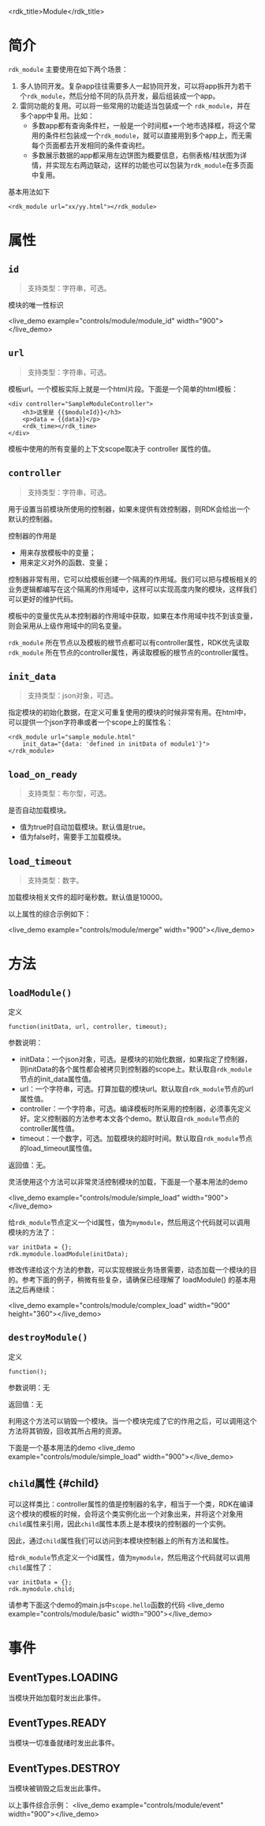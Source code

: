 <rdk_title>Module</rdk_title>

# 简介 #
`rdk_module` 主要使用在如下两个场景：

1. 多人协同开发。复杂app往往需要多人一起协同开发，可以将app拆开为若干个`rdk_module`，然后分给不同的队员开发，最后组装成一个app。
2. 雷同功能的复用。可以将一些常用的功能适当包装成一个 `rdk_module`，并在多个app中复用。比如：
	- 多数app都有查询条件栏，一般是一个时间框+一个地市选择框，将这个常用的条件栏包装成一个`rdk_module`，就可以直接用到多个app上，而无需每个页面都去开发相同的条件查询栏。
	- 多数展示数据的app都采用左边饼图为概要信息，右侧表格/柱状图为详情，并实现左右两边联动，这样的功能也可以包装为`rdk_module`在多页面中复用。

基本用法如下

    <rdk_module url="xx/yy.html"></rdk_module>

# 属性 #

## `id` ##
> 支持类型：字符串，可选。

模块的唯一性标识

<live_demo example="controls/module/module_id" width="900"></live_demo>

## `url` ##
> 支持类型：字符串，可选。

模板url。一个模板实际上就是一个html片段。下面是一个简单的html模板：

    <div controller="SampleModuleController">
        <h3>这里是 {{$moduleId}}</h3>
        <p>data = {{data}}</p>
        <rdk_time></rdk_time>
    </div>

模板中使用的所有变量的上下文scope取决于 controller 属性的值。


## `controller`  ##
> 支持类型：字符串，可选。

用于设置当前模块所使用的控制器，如果未提供有效控制器，则RDK会给出一个默认的控制器。

控制器的作用是

- 用来存放模板中的变量；
- 用来定义对外的函数、变量；

控制器非常有用，它可以给模板创建一个隔离的作用域。我们可以把与模板相关的业务逻辑都编写在这个隔离的作用域中，这样可以实现高度内聚的模块，这样我们可以更好的维护代码。

模板中的变量优先从本控制器的作用域中获取，如果在本作用域中找不到该变量，则会采用从上级作用域中的同名变量。

`rdk_module` 所在节点以及模板的根节点都可以有controller属性，RDK优先读取 `rdk_module` 所在节点的controller属性，再读取模板的根节点的controller属性。

## `init_data` ##
> 支持类型：json对象，可选。

指定模块的初始化数据，在定义可重复使用的模块的时候非常有用。在html中，可以提供一个json字符串或者一个scope上的属性名：

    <rdk_module url="sample_module.html"
        init_data="{data: 'defined in initData of module1'}">
	</rdk_module>

## `load_on_ready` ##
> 支持类型：布尔型，可选。

是否自动加载模块。

- 值为true时自动加载模块。默认值是true。
- 值为false时，需要手工加载模块。

## `load_timeout` ##
> 支持类型：数字。

加载模块相关文件的超时毫秒数。默认值是10000。

以上属性的综合示例如下：

<live_demo example="controls/module/merge" width="900"></live_demo>

# 方法 #

## `loadModule()` ##
定义

	function(initData, url, controller, timeout);

参数说明：

- initData：一个json对象，可选。是模块的初始化数据，如果指定了控制器，则initData的各个属性都会被拷贝到控制器的scope上。默认取自`rdk_module`节点的init_data属性值。
- url：一个字符串，可选。打算加载的模块url。默认取自`rdk_module`节点的url属性值。
- controller：一个字符串，可选。编译模板时所采用的控制器，必须事先定义好。定义控制器的方法参考本文各个demo。默认取自`rdk_module`节点的controller属性值。
- timeout：一个数字，可选。加载模块的超时时间。默认取自`rdk_module`节点的load_timeout属性值。

返回值：无。

灵活使用这个方法可以非常灵活控制模块的加载，下面是一个基本用法的demo

<live_demo example="controls/module/simple_load" width="900"></live_demo>

给`rdk_module`节点定义一个id属性，值为`mymodule`，然后用这个代码就可以调用模块的方法了：

	var initData = {};
	rdk.mymodule.loadModule(initData);

修改传递给这个方法的参数，可以实现根据业务场景需要，动态加载一个模块的目的。参考下面的例子，稍微有些复杂，请确保已经理解了 loadModule() 的基本用法之后再继续：

<live_demo example="controls/module/complex_load" width="900" height="360"></live_demo>


## `destroyModule()` ##
定义

	function();

参数说明：无

返回值：无

利用这个方法可以销毁一个模块。当一个模块完成了它的作用之后，可以调用这个方法将其销毁，回收其所占用的资源。

下面是一个基本用法的demo
<live_demo example="controls/module/simple_load" width="900"></live_demo>

## `child`属性 {#child} ##

可以这样类比：controller属性的值是控制器的名字，相当于一个类，RDK在编译这个模块的模板的时候，会将这个类实例化出一个对象出来，并将这个对象用`child`属性来引用，因此`child`属性本质上是本模块的控制器的一个实例。

因此，通过`child`属性我们可以访问到本模块控制器上的所有方法和属性。

给`rdk_module`节点定义一个id属性，值为`mymodule`，然后用这个代码就可以调用`child`属性了：

	var initData = {};
	rdk.mymodule.child;

请参考下面这个demo的main.js中`scope.hello`函数的代码
<live_demo example="controls/module/basic" width="900"></live_demo>


# 事件 #

## EventTypes.LOADING ##

当模块开始加载时发出此事件。

## EventTypes.READY ##

当模块一切准备就绪时发出此事件。

## EventTypes.DESTROY ##

当模块被销毁之后发出此事件。

以上事件综合示例：
<live_demo example="controls/module/event" width="900"></live_demo>